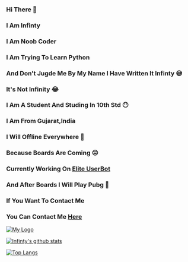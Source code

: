 ### Hi There 👋 
### I Am Infinty
### I Am Noob Coder
### I Am Trying To Learn Python
### And Don't Jugde Me By My Name I Have Written It Infinty 😅
### It's Not Infinity  😂
### I Am A Student And Studing In 10th Std 😶 
### I Am From Gujarat,India 
### I Will Offline Everywhere 🤧 
### Because Boards Are Coming 😔
### Currently Working On [Elite UserBot](https://github.com/xHOPExINFINTY/Elite_UserBot)
### And After Boards I Will Play Pubg 🤣 
### If You Want To Contact Me 
### You Can Contact Me [Here](https://t.me/DevanshOP_PMBOT)
[![My Logo](https://telegra.ph/file/25318e1bc66abba96019a.jpg)](https://github.com/xHOPExINFINTY)

[![Infinty's github stats](https://github-readme-stats.vercel.app/api?username=xHOPExINFINTY&show_icons=true&theme=radical)](https://github.com/xHOPExINFINTY)

[![Top Langs](https://github-readme-stats.vercel.app/api/top-langs/?username=xHOPExINFINTY&langs_count=8)](https://github.com/xHOPExINFINTY)

<!--
**xHOPExINFINTY/xHOPExINFINTY** is a ✨ _special_ ✨ repository because its `README.md` (this file) appears on your GitHub profile.

Here are some ideas to get you started:

- 🔭 I’m currently working on ...
- 🌱 I’m currently learning ...
- 👯 I’m looking to collaborate on ...
- 🤔 I’m looking for help with ...
- 💬 Ask me about ...
- 📫 How to reach me: ...
- 😄 Pronouns: ...
- ⚡ Fun fact: ...
-->

